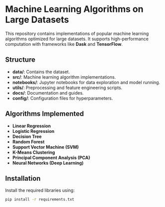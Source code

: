 # Machine Learning Algorithms on Large Datasets

This repository contains implementations of popular machine learning algorithms optimized for large datasets. It supports high-performance computation with frameworks like **Dask** and **TensorFlow**.

## Structure

- **data/**: Contains the dataset.
- **src/**: Machine learning algorithm implementations.
- **notebooks/**: Jupyter notebooks for data exploration and model running.
- **utils/**: Preprocessing and feature engineering scripts.
- **docs/**: Documentation and guides.
- **config/**: Configuration files for hyperparameters.

## Algorithms Implemented

- **Linear Regression**
- **Logistic Regression**
- **Decision Tree**
- **Random Forest**
- **Support Vector Machine (SVM)**
- **K-Means Clustering**
- **Principal Component Analysis (PCA)**
- **Neural Networks (Deep Learning)**

## Installation

Install the required libraries using:
```bash
pip install -r requirements.txt